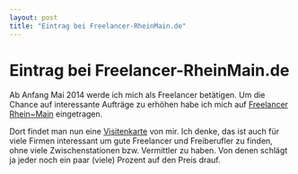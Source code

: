 ```yaml
---
layout: post
title: "Eintrag bei Freelancer-RheinMain.de"
---
```


Eintrag bei Freelancer-RheinMain.de
===================================

Ab Anfang Mai 2014 werde ich mich als Freelancer betätigen. Um die Chance auf interessante Aufträge zu erhöhen habe ich mich auf [Freelancer Rhein~Main](http://freelancer-rheinmain.de/) eingetragen. 

Dort findet man nun eine [Visitenkarte](http://freelancer-rheinmain.de/profile/benjamin-herbert) von mir. Ich denke, das ist auch für viele Firmen interessant um gute Freelancer und Freiberufler zu finden, ohne viele Zwischenstationen bzw. Vermittler zu haben. Von denen schlägt ja jeder noch ein paar (viele) Prozent auf den Preis drauf.